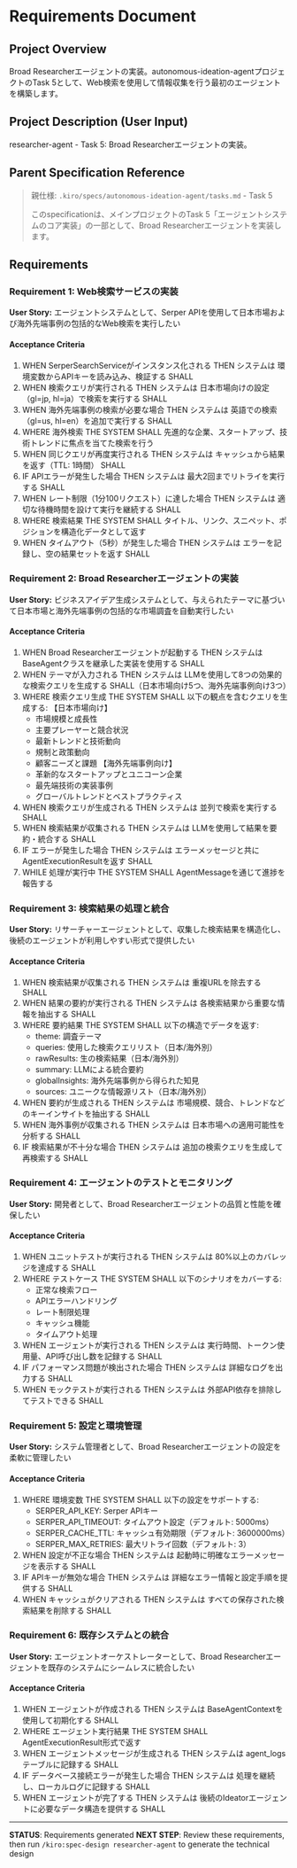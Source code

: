 # Requirements Document

## Project Overview
Broad Researcherエージェントの実装。autonomous-ideation-agentプロジェクトのTask 5として、Web検索を使用して情報収集を行う最初のエージェントを構築します。

## Project Description (User Input)
researcher-agent - Task 5: Broad Researcherエージェントの実装。

## Parent Specification Reference
> 親仕様: `.kiro/specs/autonomous-ideation-agent/tasks.md` - Task 5
> 
> このspecificationは、メインプロジェクトのTask 5「エージェントシステムのコア実装」の一部として、Broad Researcherエージェントを実装します。

## Requirements

### Requirement 1: Web検索サービスの実装
**User Story:** エージェントシステムとして、Serper APIを使用して日本市場および海外先端事例の包括的なWeb検索を実行したい

#### Acceptance Criteria

1. WHEN SerperSearchServiceがインスタンス化される THEN システムは 環境変数からAPIキーを読み込み、検証する SHALL
2. WHEN 検索クエリが実行される THEN システムは 日本市場向けの設定（gl=jp, hl=ja）で検索を実行する SHALL
8. WHEN 海外先端事例の検索が必要な場合 THEN システムは 英語での検索（gl=us, hl=en）を追加で実行する SHALL
9. WHERE 海外検索 THE SYSTEM SHALL 先進的な企業、スタートアップ、技術トレンドに焦点を当てた検索を行う
3. WHEN 同じクエリが再度実行される THEN システムは キャッシュから結果を返す（TTL: 1時間） SHALL
4. IF APIエラーが発生した場合 THEN システムは 最大2回までリトライを実行する SHALL
5. WHEN レート制限（1分100リクエスト）に達した場合 THEN システムは 適切な待機時間を設けて実行を継続する SHALL
6. WHERE 検索結果 THE SYSTEM SHALL タイトル、リンク、スニペット、ポジションを構造化データとして返す
7. WHEN タイムアウト（5秒）が発生した場合 THEN システムは エラーを記録し、空の結果セットを返す SHALL

### Requirement 2: Broad Researcherエージェントの実装
**User Story:** ビジネスアイデア生成システムとして、与えられたテーマに基づいて日本市場と海外先端事例の包括的な市場調査を自動実行したい

#### Acceptance Criteria

1. WHEN Broad Researcherエージェントが起動する THEN システムは BaseAgentクラスを継承した実装を使用する SHALL
2. WHEN テーマが入力される THEN システムは LLMを使用して8つの効果的な検索クエリを生成する SHALL（日本市場向け5つ、海外先端事例向け3つ）
3. WHERE 検索クエリ生成 THE SYSTEM SHALL 以下の観点を含むクエリを生成する:
   【日本市場向け】
   - 市場規模と成長性
   - 主要プレーヤーと競合状況
   - 最新トレンドと技術動向
   - 規制と政策動向
   - 顧客ニーズと課題
   【海外先端事例向け】
   - 革新的なスタートアップとユニコーン企業
   - 最先端技術の実装事例
   - グローバルトレンドとベストプラクティス
4. WHEN 検索クエリが生成される THEN システムは 並列で検索を実行する SHALL
5. WHEN 検索結果が収集される THEN システムは LLMを使用して結果を要約・統合する SHALL
6. IF エラーが発生した場合 THEN システムは エラーメッセージと共にAgentExecutionResultを返す SHALL
7. WHILE 処理が実行中 THE SYSTEM SHALL AgentMessageを通じて進捗を報告する

### Requirement 3: 検索結果の処理と統合
**User Story:** リサーチャーエージェントとして、収集した検索結果を構造化し、後続のエージェントが利用しやすい形式で提供したい

#### Acceptance Criteria

1. WHEN 検索結果が収集される THEN システムは 重複URLを除去する SHALL
2. WHEN 結果の要約が実行される THEN システムは 各検索結果から重要な情報を抽出する SHALL
3. WHERE 要約結果 THE SYSTEM SHALL 以下の構造でデータを返す:
   - theme: 調査テーマ
   - queries: 使用した検索クエリリスト（日本/海外別）
   - rawResults: 生の検索結果（日本/海外別）
   - summary: LLMによる統合要約
   - globalInsights: 海外先端事例から得られた知見
   - sources: ユニークな情報源リスト（日本/海外別）
4. WHEN 要約が生成される THEN システムは 市場規模、競合、トレンドなどのキーインサイトを抽出する SHALL
6. WHEN 海外事例が収集される THEN システムは 日本市場への適用可能性を分析する SHALL
5. IF 検索結果が不十分な場合 THEN システムは 追加の検索クエリを生成して再検索する SHALL

### Requirement 4: エージェントのテストとモニタリング
**User Story:** 開発者として、Broad Researcherエージェントの品質と性能を確保したい

#### Acceptance Criteria

1. WHEN ユニットテストが実行される THEN システムは 80%以上のカバレッジを達成する SHALL
2. WHERE テストケース THE SYSTEM SHALL 以下のシナリオをカバーする:
   - 正常な検索フロー
   - APIエラーハンドリング
   - レート制限処理
   - キャッシュ機能
   - タイムアウト処理
3. WHEN エージェントが実行される THEN システムは 実行時間、トークン使用量、API呼び出し数を記録する SHALL
4. IF パフォーマンス問題が検出された場合 THEN システムは 詳細なログを出力する SHALL
5. WHEN モックテストが実行される THEN システムは 外部API依存を排除してテストできる SHALL

### Requirement 5: 設定と環境管理
**User Story:** システム管理者として、Broad Researcherエージェントの設定を柔軟に管理したい

#### Acceptance Criteria

1. WHERE 環境変数 THE SYSTEM SHALL 以下の設定をサポートする:
   - SERPER_API_KEY: Serper APIキー
   - SERPER_API_TIMEOUT: タイムアウト設定（デフォルト: 5000ms）
   - SERPER_CACHE_TTL: キャッシュ有効期限（デフォルト: 3600000ms）
   - SERPER_MAX_RETRIES: 最大リトライ回数（デフォルト: 3）
2. WHEN 設定が不正な場合 THEN システムは 起動時に明確なエラーメッセージを表示する SHALL
3. IF APIキーが無効な場合 THEN システムは 詳細なエラー情報と設定手順を提供する SHALL
4. WHEN キャッシュがクリアされる THEN システムは すべての保存された検索結果を削除する SHALL

### Requirement 6: 既存システムとの統合
**User Story:** エージェントオーケストレーターとして、Broad Researcherエージェントを既存のシステムにシームレスに統合したい

#### Acceptance Criteria

1. WHEN エージェントが作成される THEN システムは BaseAgentContextを使用して初期化する SHALL
2. WHERE エージェント実行結果 THE SYSTEM SHALL AgentExecutionResult形式で返す
3. WHEN エージェントメッセージが生成される THEN システムは agent_logsテーブルに記録する SHALL
4. IF データベース接続エラーが発生した場合 THEN システムは 処理を継続し、ローカルログに記録する SHALL
5. WHEN エージェントが完了する THEN システムは 後続のIdeatorエージェントに必要なデータ構造を提供する SHALL

---
**STATUS**: Requirements generated
**NEXT STEP**: Review these requirements, then run `/kiro:spec-design researcher-agent` to generate the technical design